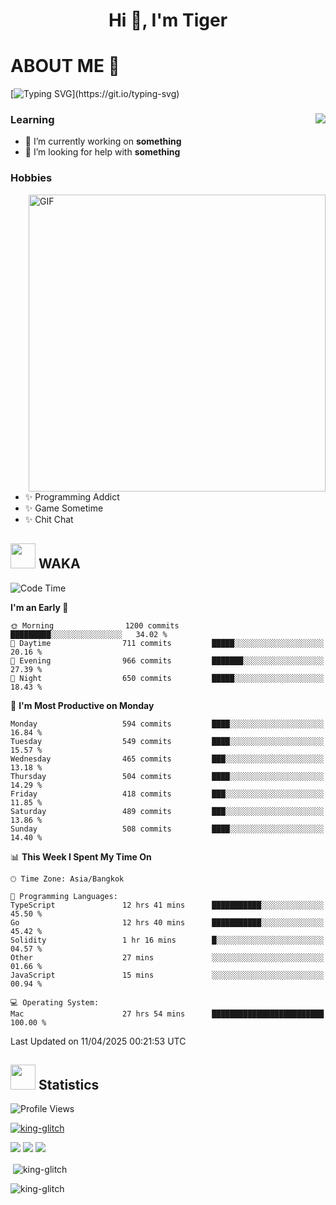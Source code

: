 <h1 align="center">Hi 👋, I'm Tiger</h1>




# ABOUT ME 💬

[![Typing SVG](https://readme-typing-svg.herokuapp.com?color=22F771&vCenter=true&lines=A+perssionate+developer+from+nowhere.)](https://git.io/typing-svg)

<div>
 <img align="right" src="https://spotify-github-profile.vercel.app/api/view?uid=12129734423&cover_image=false&theme=default&bar_color=22d016&bar_color_cover=true" />
 <h3>Learning</h3>
 
 <ul>
  <li>🔭 I’m currently working on <b>something</b></li>
  <li>🤝 I’m looking for help with <b>something</b></li>
 </ul>
 
</div>
<div>
 <h3>Hobbies</h3>
 <img align="right" height="475px"  alt="GIF" src="https://i.pinimg.com/originals/1f/b7/db/1fb7dbee557e5ed509f7517da8a84d58.gif" />
 <ul>
  <li>✨ Programming Addict</li>
  <li>✨ Game Sometime</li>
  <li>✨ Chit Chat</li>
 </ul>
 
</div>



## <img height="40" src="https://raw.githubusercontent.com/innng/innng/master/assets/kyubey.gif"/> WAKA

<!--START_SECTION:waka-->
![Code Time](http://img.shields.io/badge/Code%20Time-3%2C695%20hrs%2059%20mins-blue)

**I'm an Early 🐤** 

```text
🌞 Morning                1200 commits        █████████░░░░░░░░░░░░░░░░   34.02 % 
🌆 Daytime                711 commits         █████░░░░░░░░░░░░░░░░░░░░   20.16 % 
🌃 Evening                966 commits         ███████░░░░░░░░░░░░░░░░░░   27.39 % 
🌙 Night                  650 commits         █████░░░░░░░░░░░░░░░░░░░░   18.43 % 
```
📅 **I'm Most Productive on Monday** 

```text
Monday                   594 commits         ████░░░░░░░░░░░░░░░░░░░░░   16.84 % 
Tuesday                  549 commits         ████░░░░░░░░░░░░░░░░░░░░░   15.57 % 
Wednesday                465 commits         ███░░░░░░░░░░░░░░░░░░░░░░   13.18 % 
Thursday                 504 commits         ████░░░░░░░░░░░░░░░░░░░░░   14.29 % 
Friday                   418 commits         ███░░░░░░░░░░░░░░░░░░░░░░   11.85 % 
Saturday                 489 commits         ███░░░░░░░░░░░░░░░░░░░░░░   13.86 % 
Sunday                   508 commits         ████░░░░░░░░░░░░░░░░░░░░░   14.40 % 
```


📊 **This Week I Spent My Time On** 

```text
🕑︎ Time Zone: Asia/Bangkok

💬 Programming Languages: 
TypeScript               12 hrs 41 mins      ███████████░░░░░░░░░░░░░░   45.50 % 
Go                       12 hrs 40 mins      ███████████░░░░░░░░░░░░░░   45.42 % 
Solidity                 1 hr 16 mins        █░░░░░░░░░░░░░░░░░░░░░░░░   04.57 % 
Other                    27 mins             ░░░░░░░░░░░░░░░░░░░░░░░░░   01.66 % 
JavaScript               15 mins             ░░░░░░░░░░░░░░░░░░░░░░░░░   00.94 % 

💻 Operating System: 
Mac                      27 hrs 54 mins      █████████████████████████   100.00 % 
```


 Last Updated on 11/04/2025 00:21:53 UTC
<!--END_SECTION:waka-->
## <img height="40" src="https://raw.githubusercontent.com/innng/innng/master/assets/kyubey.gif"/> Statistics
![Profile Views](https://komarev.com/ghpvc/?username=king-glitch)  

<p align="left"> 
 <a href="https://github.com/ryo-ma/github-profile-trophy">
  <img src="https://github-profile-trophy.vercel.app/?username=king-glitch&theme=dracula" alt="king-glitch" />
 </a> </p>

![](https://github-profile-summary-cards.vercel.app/api/cards/profile-details?username=king-glitch&theme=dracula)
![](https://github-profile-summary-cards.vercel.app/api/cards/stats?username=king-glitch&theme=dracula) 
![](https://github-profile-summary-cards.vercel.app/api/cards/productive-time?username=king-glitch&theme=dracula)


<p>&nbsp;<img align="center" src="https://github-readme-stats.vercel.app/api?username=king-glitch&theme=dracula" alt="king-glitch" /></p>

<p><img align="center" src="https://github-readme-streak-stats.herokuapp.com/?user=king-glitch&theme=dracula" alt="king-glitch" /></p>
